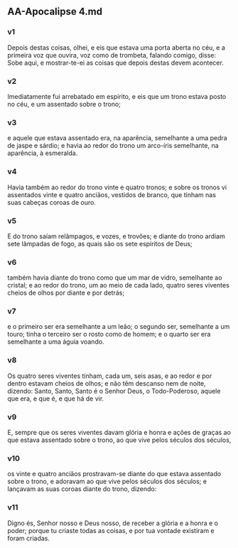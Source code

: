 ## AA-Apocalipse 4.md
### v1
 Depois destas coisas, olhei, e eis que estava uma porta aberta no céu, e a primeira voz que ouvira, voz como de trombeta, falando comigo, disse: Sobe aqui, e mostrar-te-ei as coisas que depois destas devem acontecer.
### v2
 Imediatamente fui arrebatado em espírito, e eis que um trono estava posto no céu, e um assentado sobre o trono;
### v3
 e aquele que estava assentado era, na aparência, semelhante a uma pedra de jaspe e sárdio; e havia ao redor do trono um arco-íris semelhante, na aparência, à esmeralda.
### v4
 Havia também ao redor do trono vinte e quatro tronos; e sobre os tronos vi assentados vinte e quatro anciãos, vestidos de branco, que tinham nas suas cabeças coroas de ouro.
### v5
 E do trono saíam relâmpagos, e vozes, e trovões; e diante do trono ardiam sete lâmpadas de fogo, as quais são os sete espíritos de Deus;
### v6
 também havia diante do trono como que um mar de vidro, semelhante ao cristal; e ao redor do trono, um ao meio de cada lado, quatro seres viventes cheios de olhos por diante e por detrás;
### v7
 e o primeiro ser era semelhante a um leão; o segundo ser, semelhante a um touro; tinha o terceiro ser o rosto como de homem; e o quarto ser era semelhante a uma águia voando.
### v8
 Os quatro seres viventes tinham, cada um, seis asas, e ao redor e por dentro estavam cheios de olhos; e não têm descanso nem de noite, dizendo: Santo, Santo, Santo é o Senhor Deus, o Todo-Poderoso, aquele que era, e que é, e que há de vir.
### v9
 E, sempre que os seres viventes davam glória e honra e ações de graças ao que estava assentado sobre o trono, ao que vive pelos séculos dos séculos,
### v10
 os vinte e quatro anciãos prostravam-se diante do que estava assentado sobre o trono, e adoravam ao que vive pelos séculos dos séculos; e lançavam as suas coroas diante do trono, dizendo:
### v11
 Digno és, Senhor nosso e Deus nosso, de receber a glória e a honra e o poder; porque tu criaste todas as coisas, e por tua vontade existiram e foram criadas.
